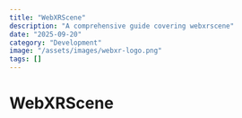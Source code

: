 ```yaml
---
title: "WebXRScene"
description: "A comprehensive guide covering webxrscene"
date: "2025-09-20"
category: "Development"
image: "/assets/images/webxr-logo.png"
tags: []
---
```


# WebXRScene


